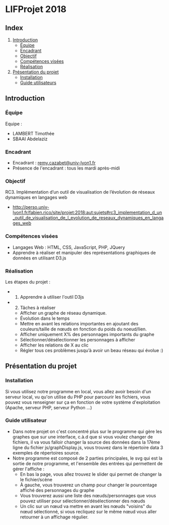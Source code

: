 # LIFProjet 2018

## Index

1. [Introduction](#introduction)
    * [Équipe](#equipe)
    * [Encadrant](#encadrant)
    * [Objectif](#objectif)
    * [Compétences visées](#competences-visees)
    * [Réalisation](#realisation)
1. [Présentation du projet](#presentation-du-projet)
    * [Installation](#installation)
    * [Guide utilisateurs](#guide-utilisateur)

<a name="introduction"></a>
## Introduction


[//]: # "{{{"

<a name="equipe"></a>
### Équipe

Equipe :
- LAMBERT Timothée
- SBAAI Abdelaziz


<a name="encadrant"></a>
### Encadrant

- Encadrant : remy.cazabet@univ-lyon1.fr
- Présence de l'encadrant : tous les mardi après-midi

<a name="objectif"></a>
### Objectif

RC3. Implémentation d’un outil de visualisation de l’évolution de réseaux dynamiques en langages web
- http://perso.univ-lyon1.fr/fabien.rico/site/projet:2018:aut:sujets#rc3_implementation_d_un_outil_de_visualisation_de_l_evolution_de_reseaux_dynamiques_en_langages_web


<a name="competences-visees"></a>
### Compétences visées

- Langages Web : HTML, CSS, JavaScript, PHP, JQuery
- Apprendre à réaliser et manipuler des représentations graphiques de données en utilisant D3.js


<a name="realisation"></a>
### Réalisation

Les étapes du projet :
- 1) Apprendre à utiliser l'outil D3js

- 2) Tâches à réaliser
    - Afficher un graphe de réseau dynamique.
    - Évolution dans le temps
    - Mettre en avant les relations importantes en ajoutant des couleurs/taille de nœuds en fonction du poids du noeud/lien.
    - Afficher uniquement X% des personnages importants du graphe
    - Sélectionner/désélectionner les personnages à afficher
    - Afficher les relations de X au clic
    - Régler tous ces problèmes jusqu’à avoir un beau réseau qui évolue :)


[//]: # "}}}"



<a name="presentation-du-projet"></a>
## Présentation du projet


[//]: # "{{{"

<a name="installation"></a>
### Installation

Si vous utilisez notre programme en local, vous allez avoir besoin d'un serveur local, vu qu'on utilise du PHP pour parcourir les fichiers, vous pouvez vous renseigner sur ça en fonction de votre système d'exploitation (Apache, serveur PHP, serveur Python ...)

<a name="guide-utilisateurs"></a>
### Guide utilisateur

  - Dans notre projet on c'est concentré plus sur le programme qui gère les graphes que sur une interface, c.à.d que si vous voulez changer de fichiers, il va vous falloir changer la source des données dans la 17ème ligne du fichier js/graphDisplay.js, vous trouvez dans le répertoire data 3 exemples de répertoires source.
  - Notre programme est composé de 2 parties principales, le svg qui est la sortie de notre programme, et l'ensemble des entrées qui permettent de gérer l'affiche :
      + En bas la page, vous allez trouvez le slider qui permet de changer la le fichier/scène
      + À gauche, vous trouverez un champ pour changer le pourcentage affiché des personnages du graphe
      + Vous trouverez aussi une liste des nœuds/personnages que vous pouvez utiliser pour sélectionner/désélectionner des nœuds
      + Un clic sur un nœud va mettre en avant les nœuds "voisins" du nœud sélectionné, si vous recliquez sur le même nœud vous aller retourner à un affichage régulier.



[//]: # "}}}"

